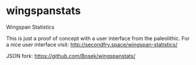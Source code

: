 # wingspanstats
Wingspan Statistics

This is just a proof of concept with a user interface from the paleolithic. For a nice user interface visit: http://secondfry.space/wingspan-statistics/

JSON fork: https://github.com/Bosek/wingspanstats/
